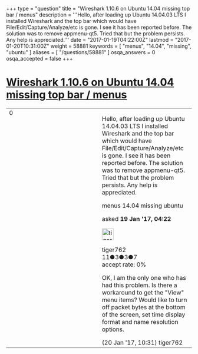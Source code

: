 +++
type = "question"
title = "Wireshark 1.10.6 on Ubuntu 14.04 missing top bar / menus"
description = '''Hello, after loading up Ubuntu 14.04.03 LTS I installed Wireshark and the top bar which would have File/Edit/Capture/Analyze/etc is gone. I see it has been reported before. The solution was to remove appmenu-qt5. Tried that but the problem persists. Any help is appreciated.'''
date = "2017-01-19T04:22:00Z"
lastmod = "2017-01-20T10:31:00Z"
weight = 58881
keywords = [ "menus", "14.04", "missing", "ubuntu" ]
aliases = [ "/questions/58881" ]
osqa_answers = 0
osqa_accepted = false
+++

<div class="headNormal">

# [Wireshark 1.10.6 on Ubuntu 14.04 missing top bar / menus](/questions/58881/wireshark-1106-on-ubuntu-1404-missing-top-bar-menus)

</div>

<div id="main-body">

<div id="askform">

<table id="question-table" style="width:100%;"><colgroup><col style="width: 50%" /><col style="width: 50%" /></colgroup><tbody><tr class="odd"><td style="width: 30px; vertical-align: top"><div class="vote-buttons"><span id="post-58881-upvote" class="ajax-command post-vote up" rel="nofollow" title="I like this post (click again to cancel)"> </span><div id="post-58881-score" class="post-score" title="current number of votes">0</div><span id="post-58881-downvote" class="ajax-command post-vote down" rel="nofollow" title="I dont like this post (click again to cancel)"> </span> <span id="favorite-mark" class="ajax-command favorite-mark" rel="nofollow" title="mark/unmark this question as favorite (click again to cancel)"> </span><div id="favorite-count" class="favorite-count"></div></div></td><td><div id="item-right"><div class="question-body"><p>Hello, after loading up Ubuntu 14.04.03 LTS I installed Wireshark and the top bar which would have File/Edit/Capture/Analyze/etc is gone. I see it has been reported before. The solution was to remove appmenu-qt5. Tried that but the problem persists. Any help is appreciated.</p></div><div id="question-tags" class="tags-container tags"><span class="post-tag tag-link-menus" rel="tag" title="see questions tagged &#39;menus&#39;">menus</span> <span class="post-tag tag-link-14.04" rel="tag" title="see questions tagged &#39;14.04&#39;">14.04</span> <span class="post-tag tag-link-missing" rel="tag" title="see questions tagged &#39;missing&#39;">missing</span> <span class="post-tag tag-link-ubuntu" rel="tag" title="see questions tagged &#39;ubuntu&#39;">ubuntu</span></div><div id="question-controls" class="post-controls"></div><div class="post-update-info-container"><div class="post-update-info post-update-info-user"><p>asked <strong>19 Jan '17, 04:22</strong></p><img src="https://secure.gravatar.com/avatar/d6872b1cae1da5fcd92837a89d05942c?s=32&amp;d=identicon&amp;r=g" class="gravatar" width="32" height="32" alt="tiger762&#39;s gravatar image" /><p><span>tiger762</span><br />
<span class="score" title="11 reputation points">11</span><span title="3 badges"><span class="badge1">●</span><span class="badgecount">3</span></span><span title="3 badges"><span class="silver">●</span><span class="badgecount">3</span></span><span title="7 badges"><span class="bronze">●</span><span class="badgecount">7</span></span><br />
<span class="accept_rate" title="Rate of the user&#39;s accepted answers">accept rate:</span> <span title="tiger762 has no accepted answers">0%</span></p></div></div><div id="comments-container-58881" class="comments-container"><span id="58923"></span><div id="comment-58923" class="comment"><div id="post-58923-score" class="comment-score"></div><div class="comment-text"><p>OK, I am the only one who has had this problem. Is there a workaround to get the "View" menu items? Would like to turn off packet bytes at the bottom of the screen, set time display format and name resolution options.</p></div><div id="comment-58923-info" class="comment-info"><span class="comment-age">(20 Jan '17, 10:31)</span> <span class="comment-user userinfo">tiger762</span></div></div></div><div id="comment-tools-58881" class="comment-tools"></div><div class="clear"></div><div id="comment-58881-form-container" class="comment-form-container"></div><div class="clear"></div></div></td></tr></tbody></table>

</div>

</div>

